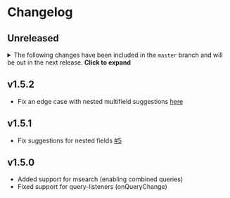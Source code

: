 # Changelog

## Unreleased

<details>
    <summary>The following changes have been included in the <code>master</code> branch and will be out in the next release. <b>Click to expand</b></summary>
    - No changes yet
</details>

## v1.5.2
- Fix an edge case with nested multifield suggestions [here](https://github.com/appbaseio/reactivecore/commit/be9e2cc79fcf0d3b11f6e55eb1b1af29e49a4003)

## v1.5.1
- Fix suggestions for nested fields [#5](https://github.com/appbaseio/reactivecore/pull/5)

## v1.5.0
- Added support for msearch (enabling combined queries)
- Fixed support for query-listeners (onQueryChange)
